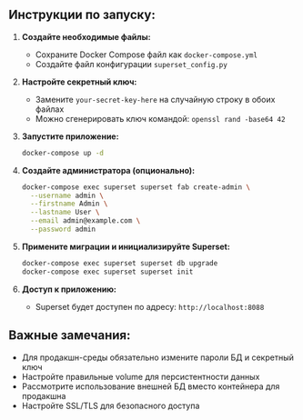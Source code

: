 ## Инструкции по запуску:

1. **Создайте необходимые файлы:**
   - Сохраните Docker Compose файл как `docker-compose.yml`
   - Создайте файл конфигурации `superset_config.py`

2. **Настройте секретный ключ:**
   - Замените `your-secret-key-here` на случайную строку в обоих файлах
   - Можно сгенерировать ключ командой: `openssl rand -base64 42`

3. **Запустите приложение:**
   ```bash
   docker-compose up -d
   ```

4. **Создайте администратора (опционально):**
   ```bash
   docker-compose exec superset superset fab create-admin \
     --username admin \
     --firstname Admin \
     --lastname User \
     --email admin@example.com \
     --password admin
   ```

5. **Примените миграции и инициализируйте Superset:**
   ```bash
   docker-compose exec superset superset db upgrade
   docker-compose exec superset superset init
   ```

6. **Доступ к приложению:**
   - Superset будет доступен по адресу: `http://localhost:8088`

## Важные замечания:

- Для продакшн-среды обязательно измените пароли БД и секретный ключ
- Настройте правильные volume для персистентности данных
- Рассмотрите использование внешней БД вместо контейнера для продакшна
- Настройте SSL/TLS для безопасного доступа